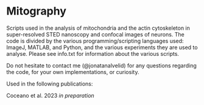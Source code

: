 # Mitography
Scripts used in the analysis of mitochondria and the actin cytoskeleton in super-resolved STED nanoscopy and confocal images of neurons. 
The code is divided by the various programming/scripting languages used: ImageJ, MATLAB, and Python, and the various experiments they are used to analyse.
Please see info.txt for information about the various scripts.

Do not hesitate to contact me (@jonatanalvelid) for any questions regarding the code, for your own implementations, or curiosity.

Used in the following publications:

Coceano et al. 2023 *in preparation*

